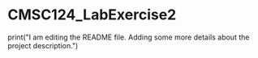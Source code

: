 # CMSC124_LabExercise2
print("I am editing the README file. Adding some more details about the project description.")
